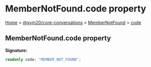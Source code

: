 # MemberNotFound.code property

[Home]() &gt; [@sym20/core-conversations](core-conversations.md) &gt; [MemberNotFound](core-conversations.membernotfound.md) &gt; [code](core-conversations.membernotfound.code.md)

## MemberNotFound.code property

**Signature:**

```typescript
readonly code: "MEMBER_NOT_FOUND";
```

